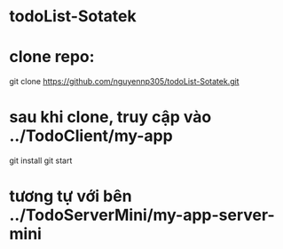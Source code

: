 # todoList-Sotatek
# clone repo:
git clone https://github.com/nguyennp305/todoList-Sotatek.git
# sau khi clone, truy cập vào ../TodoClient/my-app
git install
git start
# tương tự với bên ../TodoServerMini/my-app-server-mini
